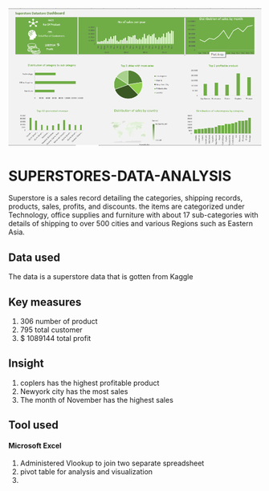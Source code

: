 ![super store dashboard](./superstore.png "My Dashoard")


# SUPERSTORES-DATA-ANALYSIS
Superstore is a sales record detailing the categories, shipping records, products, sales, profits, and discounts. the items are categorized under Technology, office supplies and furniture with  about 17 sub-categories with details of shipping to over 500 cities and various  Regions such as Eastern Asia.
## Data used
The data is a superstore data that is gotten from Kaggle
## Key measures
1. 306 number of product
2. 795 total customer
3. $ 1089144 total profit
## Insight
1. coplers has the highest profitable product
2. Newyork city has the most sales
3. The month of November has the highest sales
 ## Tool used
 #### Microsoft Excel
 1. Administered Vlookup to join two separate spreadsheet
 2. pivot table for analysis and visualization
 3. 
